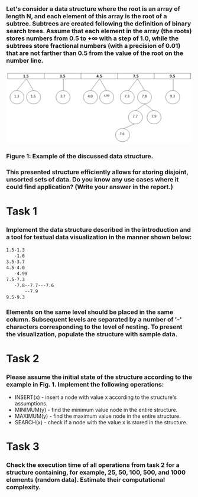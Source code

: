 ### Let's consider a data structure where the root is an array of length N, and each element of this array is the root of a subtree. Subtrees are created following the definition of binary search trees. Assume that each element in the array (the roots) stores numbers from 0.5 to +∞ with a step of 1.0, while the subtrees store fractional numbers (with a precision of 0.01) that are not farther than 0.5 from the value of the root on the number line.

![image](https://github.com/ziobrowskipiotr/Python_projects/blob/Python/Algorithms%20and%20data%20structures/Lab%203/img1.png?raw=true)


### Figure 1: Example of the discussed data structure.
### This presented structure efficiently allows for storing disjoint, unsorted sets of data. Do you know any use cases where it could find application? (Write your answer in the report.)

# Task 1
### Implement the data structure described in the introduction and a tool for textual data visualization in the manner shown below:
```
1.5-1.3
   -1.6
3.5-3.7
4.5-4.0
   -4.99
7.5-7.3
   -7.8--7.7---7.6
       --7.9
9.5-9.3
```
### Elements on the same level should be placed in the same column. Subsequent levels are separated by a number of '-' characters corresponding to the level of nesting. To present the visualization, populate the structure with sample data.

# Task 2
### Please assume the initial state of the structure according to the example in Fig. 1. Implement the following operations:
- INSERT(x) - insert a node with value x according to the structure's assumptions.
- MINIMUM(y) - find the minimum value node in the entire structure.
- MAXIMUM(y) - find the maximum value node in the entire structure.
- SEARCH(x) - check if a node with the value x is stored in the structure.

# Task 3
### Check the execution time of all operations from task 2 for a structure containing, for example, 25, 50, 100, 500, and 1000 elements (random data). Estimate their computational complexity.
